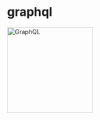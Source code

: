 # graphql

 <img src="https://upload.wikimedia.org/wikipedia/commons/1/17/GraphQL_Logo.svg" alt="GraphQL" width="200"/> 
